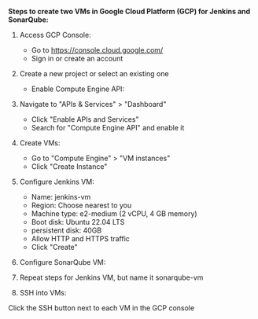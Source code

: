**Steps to create two VMs in Google Cloud Platform (GCP) for Jenkins and SonarQube:**

1. Access GCP Console:

   - Go to https://console.cloud.google.com/
   - Sign in or create an account


2. Create a new project or select an existing one
   - Enable Compute Engine API:

3. Navigate to "APIs & Services" > "Dashboard"
   - Click "Enable APIs and Services"
   - Search for "Compute Engine API" and enable it


4. Create VMs:

   - Go to "Compute Engine" > "VM instances"
   - Click "Create Instance"


5. Configure Jenkins VM:

    - Name: jenkins-vm
    - Region: Choose nearest to you
    - Machine type: e2-medium (2 vCPU, 4 GB memory)
    - Boot disk: Ubuntu 22.04 LTS
    - persistent disk: 40GB
    - Allow HTTP and HTTPS traffic
    - Click "Create"


6. Configure SonarQube VM:

7. Repeat steps for Jenkins VM, but name it sonarqube-vm


8. SSH into VMs:

Click the SSH button next to each VM in the GCP console

